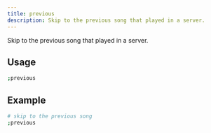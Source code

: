 ```yaml
---
title: previous
description: Skip to the previous song that played in a server.
---
```


Skip to the previous song that played in a server.

## Usage

```sh
;previous
```

## Example

```sh
# skip to the previous song
;previous
```
